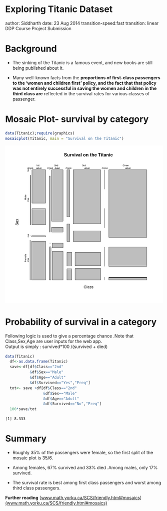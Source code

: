 Exploring Titanic Dataset
========================================================
author: Siddharth
date: 23 Aug 2014
transition-speed:fast
transition: linear
DDP Course Project Submission

Background
========================================================



- The sinking of the Titanic is a famous event, and new books are still being published       about it.  
  
    
      
- Many well-known facts from the **proportions of first-class passengers to the ‘women and children first’ policy, and the fact that that policy was not entirely successful in saving the women and children in the third class are** reflected in the survival rates for various classes of passenger.

Mosaic Plot- survival by category
========================================================

```r
data(Titanic);require(graphics)
mosaicplot(Titanic, main = "Survival on the Titanic")
```

<img src="Exploring Titanic Dataset using interactive web app -DDP CP-figure/unnamed-chunk-1.png" title="plot of chunk unnamed-chunk-1" alt="plot of chunk unnamed-chunk-1" width="\maxwidth" />


Probability of survival in a category
========================================================
Following logic is used to give a percentage chance .Note that Class,Sex,Age are user inputs for the web app.  
Output is simply : survived*100 /(survived + died)

```r
data(Titanic)
  df<-as.data.frame(Titanic)
  save<-df[df$Class=="2nd"
           &df$Sex=="Male"
           &df$Age=="Adult"
           &df$Survived=="Yes","Freq"]
  tot<- save +df[df$Class=="2nd"
                 &df$Sex=="Male"
                 &df$Age=="Adult"
                 &df$Survived=="No","Freq"]
  100*save/tot
```

```
[1] 8.333
```

Summary
=============
- Roughly 35% of the passengers were female, so the first split of the mosaic plot is 35/6.  
  
- Among females, 67% survived and 33% died .Among males, only 17% survived.

- The survival rate is best among first class passengers and worst among third 
class passengers. 

**Further reading**
  [www.math.yorku.ca/SCS/friendly.html#mosaics](www.math.yorku.ca/SCS/friendly.html#mosaics)
